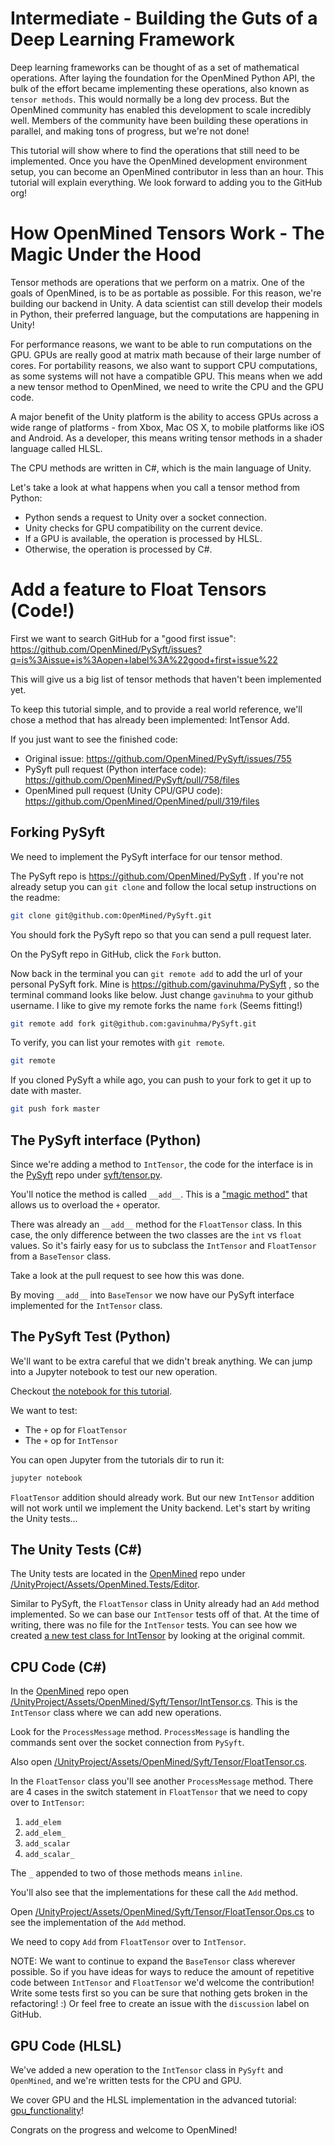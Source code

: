 # Intermediate - Building the Guts of a Deep Learning Framework

Deep learning frameworks can be thought of as a set of mathematical operations. After laying the foundation for the OpenMined Python API, the bulk of the effort became implementing these operations, also known as `tensor methods`. This would normally be a long dev process. But the OpenMined community has enabled this development to scale incredibly well. Members of the community have been building these operations in parallel, and making tons of progress, but we're not done!

This tutorial will show where to find the operations that still need to be implemented. Once you have the OpenMined development environment setup, you can become an OpenMined contributor in less than an hour. This tutorial will explain everything. We look forward to adding you to the GitHub org!

# How OpenMined Tensors Work - The Magic Under the Hood

Tensor methods are operations that we perform on a matrix. One of the goals of OpenMined, is to be as portable as possible. For this reason, we're building our backend in Unity. A data scientist can still develop their models in Python, their preferred language, but the computations are happening in Unity!

For performance reasons, we want to be able to run computations on the GPU. GPUs are really good at matrix math because of their large number of cores. For portability reasons, we also want to support CPU computations, as some systems will not have a compatible GPU. This means when we add a new tensor method to OpenMined, we need to write the CPU and the GPU code.

A major benefit of the Unity platform is the ability to access GPUs across a wide range of platforms - from Xbox, Mac OS X, to mobile platforms like iOS and Android. As a developer, this means writing tensor methods in a shader language called HLSL.

The CPU methods are written in C#, which is the main language of Unity.

Let's take a look at what happens when you call a tensor method from Python:

* Python sends a request to Unity over a socket connection.
* Unity checks for GPU compatibility on the current device.
* If a GPU is available, the operation is processed by HLSL.
* Otherwise, the operation is processed by C#.

# Add a feature to Float Tensors (Code!)

First we want to search GitHub for a "good first issue": https://github.com/OpenMined/PySyft/issues?q=is%3Aissue+is%3Aopen+label%3A%22good+first+issue%22

This will give us a big list of tensor methods that haven't been implemented yet.

To keep this tutorial simple, and to provide a real world reference, we'll chose a method that has already been implemented: IntTensor Add.

If you just want to see the finished code:

* Original issue: https://github.com/OpenMined/PySyft/issues/755
* PySyft pull request (Python interface code): https://github.com/OpenMined/PySyft/pull/758/files
* OpenMined pull request (Unity CPU/GPU code): https://github.com/OpenMined/OpenMined/pull/319/files

## Forking PySyft

We need to implement the PySyft interface for our tensor method.

The PySyft repo is https://github.com/OpenMined/PySyft . If you're not already setup you can `git clone` and follow the local setup instructions on the readme:

```bash
git clone git@github.com:OpenMined/PySyft.git
```

You should fork the PySyft repo so that you can send a pull request later.

On the PySyft repo in GitHub, click the `Fork` button.

Now back in the terminal you can `git remote add` to add the url of your personal PySyft fork. Mine is https://github.com/gavinuhma/PySyft , so the terminal command looks like below. Just change `gavinuhma` to your github username. I like to give my remote forks the name `fork` (Seems fitting!)

```bash
git remote add fork git@github.com:gavinuhma/PySyft.git
```

To verify, you can list your remotes with `git remote`.

```bash
git remote
```

If you cloned PySyft a while ago, you can push to your fork to get it up to date with master.

```bash
git push fork master
```

## The PySyft interface (Python)

Since we're adding a method to `IntTensor`, the code for the interface is in the [PySyft](https://github.com/OpenMined/PySyft) repo under [syft/tensor.py](https://github.com/OpenMined/PySyft/blob/master/syft/tensor.py).

You'll notice the method is called `__add__`. This is a ["magic method"](https://www.python-course.eu/python3_magic_methods.php) that allows us to overload the `+` operator.

There was already an `__add__` method for the `FloatTensor` class. In this case, the only difference between the two classes are the `int` vs `float` values. So it's fairly easy for us to subclass the `IntTensor` and `FloatTensor` from a `BaseTensor` class.

Take a look at the pull request to see how this was done.

By moving `__add__` into `BaseTensor` we now have our PySyft interface implemented for the `IntTensor` class.

## The PySyft Test (Python)

We'll want to be extra careful that we didn't break anything. We can jump into a Jupyter notebook to test our new operation.

Checkout [the notebook for this tutorial](https://github.com/OpenMined/tutorials/blob/master/intermediate/adding-a-new-tensor.ipynb).

We want to test:

* The `+` op for `FloatTensor`
* The `+` op for `IntTensor`

You can open Jupyter from the tutorials dir to run it:

```bash
jupyter notebook
```

`FloatTensor` addition should already work. But our new `IntTensor` addition will not work until we implement the Unity backend. Let's start by writing the Unity tests...

## The Unity Tests (C#)

The Unity tests are located in the [OpenMined](https://github.com/OpenMined/OpenMined) repo under [/UnityProject/Assets/OpenMined.Tests/Editor](https://github.com/OpenMined/OpenMined/tree/master/UnityProject/Assets/OpenMined.Tests/Editor).

Similar to PySyft, the `FloatTensor` class in Unity already had an `Add` method implemented. So we can base our `IntTensor` tests off of that. At the time of writing, there was no file for the `IntTensor` tests. You can see how we created [a new test class for IntTensor](https://github.com/OpenMined/OpenMined/pull/319/commits/b07bfccc643f84c74c380962cf7ce7204a833437) by looking at the original commit.

## CPU Code (C#)

In the [OpenMined](https://github.com/OpenMined/OpenMined) repo open [/UnityProject/Assets/OpenMined/Syft/Tensor/IntTensor.cs](https://github.com/OpenMined/OpenMined/blob/master/UnityProject/Assets/OpenMined/Syft/Tensor/IntTensor.cs). This is the `IntTensor` class where we can add new operations.

Look for the `ProcessMessage` method. `ProcessMessage` is handling the commands sent over the socket connection from `PySyft`.

Also open [/UnityProject/Assets/OpenMined/Syft/Tensor/FloatTensor.cs](https://github.com/OpenMined/OpenMined/blob/master/UnityProject/Assets/OpenMined/Syft/Tensor/FloatTensor.cs).

In the `FloatTensor` class you'll see another `ProcessMessage` method. There are 4 cases in the switch statement in `FloatTensor` that we need to copy over to `IntTensor`:

1. `add_elem`
2. `add_elem_`
3. `add_scalar`
4. `add_scalar_`

The `_` appended to two of those methods means `inline`.

You'll also see that the implementations for these call the `Add` method.

Open [/UnityProject/Assets/OpenMined/Syft/Tensor/FloatTensor.Ops.cs](https://github.com/OpenMined/OpenMined/blob/master/UnityProject/Assets/OpenMined/Syft/Tensor/FloatTensor.Ops.cs) to see the implementation of the `Add` method.

We need to copy `Add` from `FloatTensor` over to `IntTensor`.

NOTE: We want to continue to expand the `BaseTensor` class wherever possible. So if you have ideas for ways to reduce the amount of repetitive code between `IntTensor` and `FloatTensor` we'd welcome the contribution! Write some tests first so you can be sure that nothing gets broken in the refactoring! :) Or feel free to create an issue with the `discussion` label on GitHub.

## GPU Code (HLSL)

We've added a new operation to the `IntTensor` class in `PySyft` and `OpenMined`, and we're written tests for the CPU and GPU.

We cover GPU and the HLSL implementation in the advanced tutorial: [gpu_functionality](https://github.com/OpenMined/tutorials/blob/master/advanced/gpu_functionality.markdown)!

Congrats on the progress and welcome to OpenMined!

